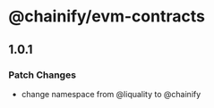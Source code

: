 # @chainify/evm-contracts

## 1.0.1

### Patch Changes

-   change namespace from @liquality to @chainify

